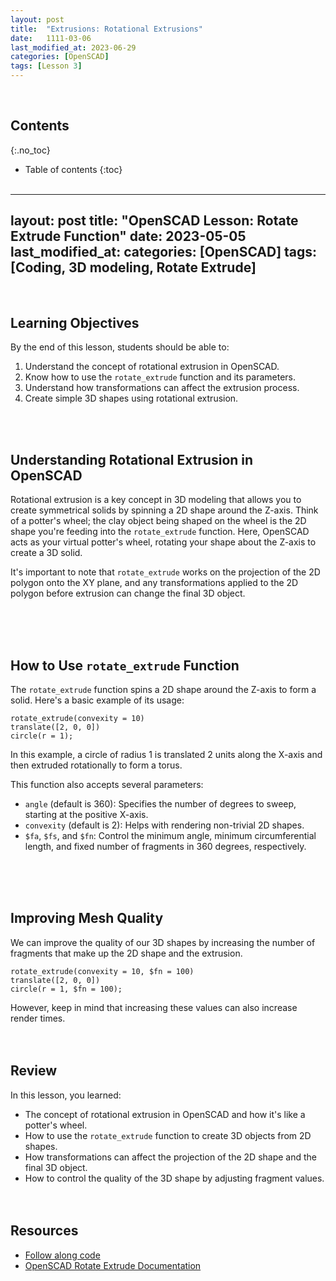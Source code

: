 ```yaml
---
layout: post
title:  "Extrusions: Rotational Extrusions"
date:   1111-03-06
last_modified_at: 2023-06-29
categories: [OpenSCAD]
tags: [Lesson 3]
---
```

<br>

## Contents
{:.no_toc}
* Table of contents
{:toc}
<br><br>

---
layout: post
title:  "OpenSCAD Lesson: Rotate Extrude Function"
date:   2023-05-05
last_modified_at: 
categories: [OpenSCAD]
tags: [Coding, 3D modeling, Rotate Extrude]
---
<br>

## Learning Objectives
By the end of this lesson, students should be able to:
1. Understand the concept of rotational extrusion in OpenSCAD.
2. Know how to use the `rotate_extrude` function and its parameters.
3. Understand how transformations can affect the extrusion process.
4. Create simple 3D shapes using rotational extrusion.

<br><br>

## Understanding Rotational Extrusion in OpenSCAD
Rotational extrusion is a key concept in 3D modeling that allows you to create symmetrical solids by spinning a 2D shape around the Z-axis. Think of a potter's wheel; the clay object being shaped on the wheel is the 2D shape you're feeding into the `rotate_extrude` function. Here, OpenSCAD acts as your virtual potter's wheel, rotating your shape about the Z-axis to create a 3D solid. 

It's important to note that `rotate_extrude` works on the projection of the 2D polygon onto the XY plane, and any transformations applied to the 2D polygon before extrusion can change the final 3D object.

<br><br><br>

## How to Use `rotate_extrude` Function
The `rotate_extrude` function spins a 2D shape around the Z-axis to form a solid. Here's a basic example of its usage:

```OpenSCAD
rotate_extrude(convexity = 10)
translate([2, 0, 0])
circle(r = 1);
```
In this example, a circle of radius 1 is translated 2 units along the X-axis and then extruded rotationally to form a torus.

This function also accepts several parameters:
- `angle` (default is 360): Specifies the number of degrees to sweep, starting at the positive X-axis.
- `convexity` (default is 2): Helps with rendering non-trivial 2D shapes.
- `$fa`, `$fs`, and `$fn`: Control the minimum angle, minimum circumferential length, and fixed number of fragments in 360 degrees, respectively.

<br><br><br>

## Improving Mesh Quality
We can improve the quality of our 3D shapes by increasing the number of fragments that make up the 2D shape and the extrusion. 

```OpenSCAD
rotate_extrude(convexity = 10, $fn = 100)
translate([2, 0, 0])
circle(r = 1, $fn = 100);
```
However, keep in mind that increasing these values can also increase render times.
<br><br><br>

## Review
In this lesson, you learned:
- The concept of rotational extrusion in OpenSCAD and how it's like a potter's wheel.
- How to use the `rotate_extrude` function to create 3D objects from 2D shapes.
- How transformations can affect the projection of the 2D shape and the final 3D object.
- How to control the quality of the 3D shape by adjusting fragment values.
<br><br><br>

## Resources
- [Follow along code](https://raw.githubusercontent.com/funkonaut/openSCAD_lessons/main/Lessons/Lesson%202/2_2_bool_diff_student.scad)
- [OpenSCAD Rotate Extrude Documentation](https://en.wikibooks.org/wiki/OpenSCAD_User_Manual/Using_the_2D_Subsystem#rotate_extrude)

